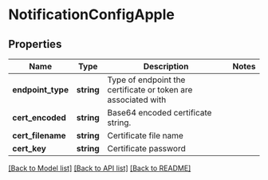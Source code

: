 # NotificationConfigApple

## Properties
Name | Type | Description | Notes
------------ | ------------- | ------------- | -------------
**endpoint_type** | **string** | Type of endpoint the certificate or token are associated with | 
**cert_encoded** | **string** | Base64 encoded certificate string. | 
**cert_filename** | **string** | Certificate file name | 
**cert_key** | **string** | Certificate password | 

[[Back to Model list]](../README.md#documentation-for-models) [[Back to API list]](../README.md#documentation-for-api-endpoints) [[Back to README]](../README.md)

